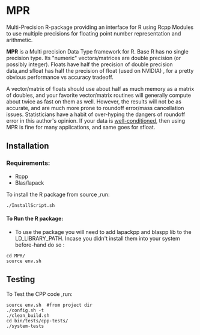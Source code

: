 # MPR

Multi-Precision R-package providing an interface for R using Rcpp Modules to use multiple precisions for floating point number representation and arithmetic.


**MPR** is a Multi precision Data Type framework for R.  Base R has no single precision type.  Its "numeric" vectors/matrices are double precision (or possibly integer).
Floats have half the precision of double precision data,and sfloat has half the precision of float (used on NVIDIA) , for a pretty obvious performance vs accuracy tradeoff.

A vector/matrix of floats should use about half as much memory as a matrix of doubles, and your favorite vector/matrix routines will generally compute about twice as fast on them as well.  However, the results will not be as accurate, and are much more prone to roundoff error/mass cancellation issues.  Statisticians have a habit of over-hyping the dangers of roundoff error in this author's opinion.  If your data is [well-conditioned](https://en.wikipedia.org/wiki/Condition_number), then using MPR is fine for many applications, and same goes for sfloat.


## Installation

### Requirements:
- Rcpp
- Blas/lapack

To install the R package from source ,run:

```shell
./InstallScript.sh
```

#### To Run the R package:
- To use the package you will need to add lapackpp and blaspp lib to the LD_LIBRARY_PATH. Incase you didn't install them into your system before-hand do so :
```shell
cd MPR/
source env.sh
```


## Testing

To Test the CPP code ,run:

```shell
source env.sh  #from project dir
./config.sh -t
./clean_build.sh
cd bin/tests/cpp-tests/
./system-tests
```